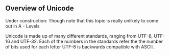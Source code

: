 ## Overview of Unicode

Under construction: Though note that this topic is really unlikely to come out in A - Levels

Unicode is made up of many different standards, ranging from UTF-8, UTF-16 and UTF-32. Each of the numbers in the standards refer the the number of bits used for each letter
UTF-8 is backwards compatible with ASCII.
